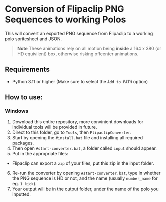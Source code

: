 # Conversion of Flipaclip PNG Sequences to working Polos
This will convert an exported PNG sequence from Flipaclip to a working polo spritesheet and JSON.

> **Note**
> These animations rely on all motion being **inside** a 164 x 380 (or HD equivilent) box, otherwise risking offcenter animations.

## Requirements
- Python 3.11 or higher (Make sure to select the `Add to PATH` option)

## How to use:
### Windows
1. Download this entire repository, more convinient downloads for individual tools will be provided in future.
2. Direct to this folder, go to `Tools`, then `FlipaclipConverter`.
3. Start by opening the `#install.bat` file and installing all required packages.
4. Then open `#start-converter.bat`, a folder called `input` should appear.
5. Put in the appropriate files:
  - Flipaclip can export a `zip` of your files, put this zip in the input folder.
6. Re-run the converter by opening `#start-converter.bat`, type in whether the PNG sequence is HD or not, and the name (usually `number_name` for eg. `1_kick`).
7. Your output will be in the output folder, under the name of the polo you inputted.




